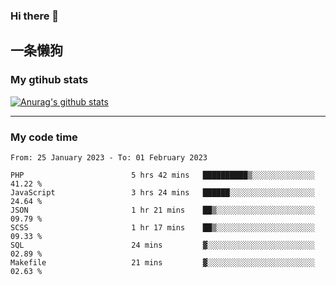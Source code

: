 ### Hi there 👋

## 一条懒狗
<!--
**kiss-me-quickly/kiss-me-quickly** is a ✨ _special_ ✨ repository because its `README.md` (this file) appears on your GitHub profile.

Here are some ideas to get you started:

- 🔭 I’m currently working on ...
- 🌱 I’m currently learning ...
- 👯 I’m looking to collaborate on ...
- 🤔 I’m looking for help with ...
- 💬 Ask me about ...
- 📫 How to reach me: ...
- 😄 Pronouns: ...
- ⚡ Fun fact: ...
-->


### My gtihub stats

[![Anurag's github stats](https://github-readme-stats.vercel.app/api?username=kiss-me-quickly)](https://github.com/anuraghazra/github-readme-stats)

***

### My code time

<!--START_SECTION:waka-->

```text
From: 25 January 2023 - To: 01 February 2023

PHP                        5 hrs 42 mins   ██████████▒░░░░░░░░░░░░░░   41.22 %
JavaScript                 3 hrs 24 mins   ██████░░░░░░░░░░░░░░░░░░░   24.64 %
JSON                       1 hr 21 mins    ██▒░░░░░░░░░░░░░░░░░░░░░░   09.79 %
SCSS                       1 hr 17 mins    ██▒░░░░░░░░░░░░░░░░░░░░░░   09.33 %
SQL                        24 mins         ▓░░░░░░░░░░░░░░░░░░░░░░░░   02.89 %
Makefile                   21 mins         ▓░░░░░░░░░░░░░░░░░░░░░░░░   02.63 %
```

<!--END_SECTION:waka-->
